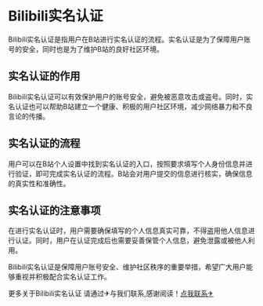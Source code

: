 # Bilibili实名认证

Bilibili实名认证是指用户在B站进行实名认证的流程。实名认证是为了保障用户账号的安全，同时也是为了维护B站的良好社区环境。

## 实名认证的作用

Bilibili实名认证可以有效保护用户的账号安全，避免被恶意攻击或盗号。同时，实名认证也可以帮助B站建立一个健康、积极的用户社区环境，减少网络暴力和不良言论的传播。

## 实名认证的流程

用户可以在B站个人设置中找到实名认证的入口，按照要求填写个人身份信息并进行验证，即可完成实名认证的流程。B站会对用户提交的信息进行核实，确保信息的真实性和准确性。

## 实名认证的注意事项

在进行实名认证时，用户需要确保填写的个人信息真实可靠，不得盗用他人信息进行认证。同时，用户在认证完成后也需要妥善保管个人信息，避免泄露或被他人利用。

Bilibili实名认证是保障用户账号安全、维护社区秩序的重要举措，希望广大用户能够重视并积极配合实名认证工作。

更多关于Bilibili实名认证 请通过✈与我们联系,感谢阅读！[点我联系✈](https://www.G208.com)